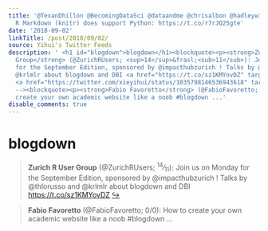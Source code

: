 ```yaml
---
title: '@TexanDhillon @BecomingDataSci @dataandme @chrisalbon @hadleywickham Yes,
  R Markdown (knitr) does support Python: https://t.co/r7rJQ25gte'
date: '2018-09-02'
linkTitle: /post/2018/09/02/
source: Yihui's Twitter Feeds
description: ' <h1 id="blogdown">blogdown</h1><blockquote><p><strong>Zurich R User
  Group</strong> (@ZurichRUsers; <sup>14</sup>&frasl;<sub>11</sub>): Join us on Monday
  for the September Edition, sponsored by @impacthubzurich ! Talks by @thlorusso and
  @krlmlr about blogdown and DBI <a href="https://t.co/sz1KMYovDZ" target="_blank">https://t.co/sz1KMYovDZ</a>
  <a href="https://twitter.com/xieyihui/status/1035798146536943618" target="_blank">&#8618;</a></p></blockquote><!--
  --><blockquote><p><strong>Fabio Favoretto</strong> (@FabioFavoretto; 0/0): How to
  create your own academic website like a noob #blogdown ...'
disable_comments: true
---
```

 <h1 id="blogdown">blogdown</h1><blockquote><p><strong>Zurich R User Group</strong> (@ZurichRUsers; <sup>14</sup>&frasl;<sub>11</sub>): Join us on Monday for the September Edition, sponsored by @impacthubzurich ! Talks by @thlorusso and @krlmlr about blogdown and DBI <a href="https://t.co/sz1KMYovDZ" target="_blank">https://t.co/sz1KMYovDZ</a> <a href="https://twitter.com/xieyihui/status/1035798146536943618" target="_blank">&#8618;</a></p></blockquote><!-- --><blockquote><p><strong>Fabio Favoretto</strong> (@FabioFavoretto; 0/0): How to create your own academic website like a noob #blogdown ...